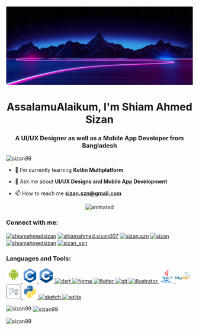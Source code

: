 ![logo](https://github.com/Sizan99/Sizan99/blob/main/pxfuel.jpg)
<h1 align="center">AssalamuAlaikum, I'm Shiam Ahmed Sizan</h1>
<h3 align="center">A UI/UX Designer as well as a Mobile App Developer from Bangladesh</h3>

<p align="left"> <img src="https://komarev.com/ghpvc/?username=sizan99&label=Profile%20views&color=0e75b6&style=flat" alt="sizan99" /> </p>

- 🌱 I’m currently learning **Kotlin Multiplatform**

- 💬 Ask me about **UI/UX Designs and Mobile App Development**

- 📫 How to reach me **sizan.szn@gmail.com**

 <p align="center">
  <img src="https://cdn.devdojo.com/images/november2020/cmdp.gif" alt="animated" height=300 width=500 />
</p>

<h3 align="left">Connect with me:</h3>
<p align="left">
<a href="https://linkedin.com/in/shiamahmedsizan" target="blank"><img align="center" src="https://raw.githubusercontent.com/rahuldkjain/github-profile-readme-generator/master/src/images/icons/Social/linked-in-alt.svg" alt="shiamahmedsizan" height="30" width="40" /></a>
<a href="https://fb.com/shiamahmed.sizan007" target="blank"><img align="center" src="https://raw.githubusercontent.com/rahuldkjain/github-profile-readme-generator/master/src/images/icons/Social/facebook.svg" alt="shiamahmed.sizan007" height="30" width="40" /></a>
<a href="https://instagram.com/sizan_szn" target="blank"><img align="center" src="https://raw.githubusercontent.com/rahuldkjain/github-profile-readme-generator/master/src/images/icons/Social/instagram.svg" alt="sizan.szn" height="30" width="40" /></a>
<a href="https://dribbble.com/sizan" target="blank"><img align="center" src="https://raw.githubusercontent.com/rahuldkjain/github-profile-readme-generator/master/src/images/icons/Social/dribbble.svg" alt="sizan" height="30" width="40" /></a>
<a href="https://www.behance.net/shiamahmedsizan" target="blank"><img align="center" src="https://raw.githubusercontent.com/rahuldkjain/github-profile-readme-generator/master/src/images/icons/Social/behance.svg" alt="shiamahmedsizan" height="30" width="40" /></a>
<a href="https://www.hackerrank.com/sizan_szn" target="blank"><img align="center" src="https://raw.githubusercontent.com/rahuldkjain/github-profile-readme-generator/master/src/images/icons/Social/hackerrank.svg" alt="sizan_szn" height="30" width="40" /></a>
</p>

<h3 align="left">Languages and Tools:</h3>
<p align="left"> <a href="https://developer.android.com" target="_blank" rel="noreferrer"> <img src="https://raw.githubusercontent.com/devicons/devicon/master/icons/android/android-original-wordmark.svg" alt="android" width="40" height="40"/> </a> <a href="https://www.cprogramming.com/" target="_blank" rel="noreferrer"> <img src="https://raw.githubusercontent.com/devicons/devicon/master/icons/c/c-original.svg" alt="c" width="40" height="40"/> </a> <a href="https://www.w3schools.com/cpp/" target="_blank" rel="noreferrer"> <img src="https://raw.githubusercontent.com/devicons/devicon/master/icons/cplusplus/cplusplus-original.svg" alt="cplusplus" width="40" height="40"/> </a> <a href="https://dart.dev" target="_blank" rel="noreferrer"> <img src="https://www.vectorlogo.zone/logos/dartlang/dartlang-icon.svg" alt="dart" width="40" height="40"/> </a> <a href="https://www.figma.com/" target="_blank" rel="noreferrer"> <img src="https://www.vectorlogo.zone/logos/figma/figma-icon.svg" alt="figma" width="40" height="40"/> </a> <a href="https://flutter.dev" target="_blank" rel="noreferrer"> <img src="https://www.vectorlogo.zone/logos/flutterio/flutterio-icon.svg" alt="flutter" width="40" height="40"/> </a> <a href="https://git-scm.com/" target="_blank" rel="noreferrer"> <img src="https://www.vectorlogo.zone/logos/git-scm/git-scm-icon.svg" alt="git" width="40" height="40"/> </a> <a href="https://www.adobe.com/in/products/illustrator.html" target="_blank" rel="noreferrer"> <img src="https://www.vectorlogo.zone/logos/adobe_illustrator/adobe_illustrator-icon.svg" alt="illustrator" width="40" height="40"/> </a> <a href="https://www.java.com" target="_blank" rel="noreferrer"> <img src="https://raw.githubusercontent.com/devicons/devicon/master/icons/java/java-original.svg" alt="java" width="40" height="40"/> </a> <a href="https://www.mysql.com/" target="_blank" rel="noreferrer"> <img src="https://raw.githubusercontent.com/devicons/devicon/master/icons/mysql/mysql-original-wordmark.svg" alt="mysql" width="40" height="40"/> </a> <a href="https://www.photoshop.com/en" target="_blank" rel="noreferrer"> <img src="https://raw.githubusercontent.com/devicons/devicon/master/icons/photoshop/photoshop-line.svg" alt="photoshop" width="40" height="40"/> </a> <a href="https://www.python.org" target="_blank" rel="noreferrer"> <img src="https://raw.githubusercontent.com/devicons/devicon/master/icons/python/python-original.svg" alt="python" width="40" height="40"/> </a> <a href="https://www.sketch.com/" target="_blank" rel="noreferrer"> <img src="https://www.vectorlogo.zone/logos/sketchapp/sketchapp-icon.svg" alt="sketch" width="40" height="40"/> </a> <a href="https://www.sqlite.org/" target="_blank" rel="noreferrer"> <img src="https://www.vectorlogo.zone/logos/sqlite/sqlite-icon.svg" alt="sqlite" width="40" height="40"/> </a> </p>

<p><img align="left" src="https://github-readme-stats.vercel.app/api/top-langs?username=sizan99&show_icons=true&locale=en&layout=compact" alt="sizan99" /></p>

<p>&nbsp;<img align="center" src="https://github-readme-stats.vercel.app/api?username=sizan99&show_icons=true&locale=en" alt="sizan99" /></p>

<p><img align="center" src="https://github-readme-streak-stats.herokuapp.com/?user=sizan99&" alt="sizan99" /></p>
